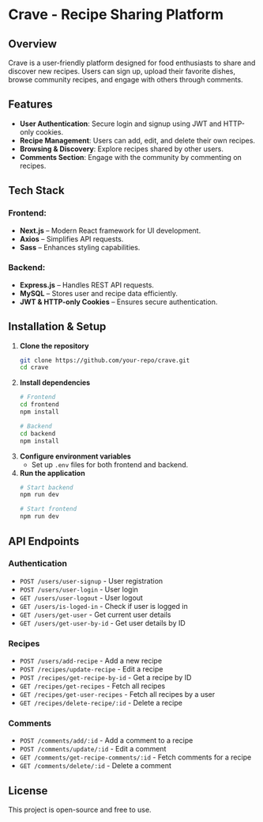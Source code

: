 # Crave - Recipe Sharing Platform

## Overview
Crave is a user-friendly platform designed for food enthusiasts to share and discover new recipes. Users can sign up, upload their favorite dishes, browse community recipes, and engage with others through comments.

## Features
- **User Authentication**: Secure login and signup using JWT and HTTP-only cookies.
- **Recipe Management**: Users can add, edit, and delete their own recipes.
- **Browsing & Discovery**: Explore recipes shared by other users.
- **Comments Section**: Engage with the community by commenting on recipes.

## Tech Stack
### Frontend:
- **Next.js** – Modern React framework for UI development.
- **Axios** – Simplifies API requests.
- **Sass** – Enhances styling capabilities.

### Backend:
- **Express.js** – Handles REST API requests.
- **MySQL** – Stores user and recipe data efficiently.
- **JWT & HTTP-only Cookies** – Ensures secure authentication.

## Installation & Setup
1. **Clone the repository**
   ```sh
   git clone https://github.com/your-repo/crave.git
   cd crave
   ```
2. **Install dependencies**
   ```sh
   # Frontend
   cd frontend
   npm install
   ```
   ```sh
   # Backend
   cd backend
   npm install
   ```
3. **Configure environment variables**
   - Set up `.env` files for both frontend and backend.
4. **Run the application**
   ```sh
   # Start backend
   npm run dev
   ```
   ```sh
   # Start frontend
   npm run dev
   ```

## API Endpoints
### Authentication
- `POST /users/user-signup` - User registration
- `POST /users/user-login` - User login
- `GET /users/user-logout` - User logout
- `GET /users/is-loged-in` - Check if user is logged in
- `GET /users/get-user` - Get current user details
- `GET /users/get-user-by-id` - Get user details by ID

### Recipes
- `POST /users/add-recipe` - Add a new recipe
- `POST /recipes/update-recipe` - Edit a recipe
- `POST /recipes/get-recipe-by-id` - Get a recipe by ID
- `GET /recipes/get-recipes` - Fetch all recipes
- `GET /recipes/get-user-recipes` - Fetch all recipes by a user
- `GET /recipes/delete-recipe/:id` - Delete a recipe

### Comments
- `POST /comments/add/:id` - Add a comment to a recipe
- `POST /comments/update/:id` - Edit a comment
- `GET /comments/get-recipe-comments/:id` - Fetch comments for a recipe
- `GET /comments/delete/:id` - Delete a comment

## License
This project is open-source and free to use.

